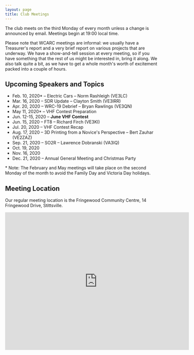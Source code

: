 ```yaml
---
layout: page
title: Club Meetings
---
```


The club meets on the third Monday of every month unless a change is
announced by email. Meetings begin at 19:00 local time.

Please note that WCARC meetings are informal: we usually have a
Treasurer's report and a very brief report on various projects that are
underway. We have a show-and-tell session at every meeting, so if you have
something that the rest of us might be interested in, bring it along. We also
talk quite a bit, as we have to get a whole month's worth of excitement packed
into a couple of hours.

## Upcoming Speakers and Topics

* Feb. 10, 2020* – Electric Cars – Norm Rashleigh (VE3LC)
* Mar. 16, 2020 – SDR Update – Clayton Smith (VE3IRR)
* Apr. 20, 2020 – WRC-19 Debrief – Bryan Rawlings (VE3QN)
* May 11, 2020* – VHF Contest Preparation
* Jun. 12-15, 2020 – **June VHF Contest**
* Jun. 15, 2020 – FT8 – Richard Firch (VE3KI)
* Jul. 20, 2020 – VHF Contest Recap
* Aug. 17, 2020 – 3D Printing from a Novice's Perspective – Bert Zauhar (VE2ZAZ)
* Sep. 21, 2020 – SO2R – Lawrence Dobranski (VA3IQ)
* Oct. 19, 2020
* Nov. 16, 2020
* Dec. 21, 2020 – Annual General Meeting and Christmas Party

\* Note: The February and May meetings will take place on the second Monday of the month to avoid the Family Day and Victoria Day holidays.

## Meeting Location

Our regular meeting location is the Fringewood Community Centre,
14 Fringewood Drive, Stittsville.

<iframe src="https://www.google.com/maps/embed?pb=!1m18!1m12!1m3!1d2807.426581156526!2d-75.91364404863839!3d45.27960097899662!2m3!1f0!2f0!3f0!3m2!1i1024!2i768!4f13.1!3m3!1m2!1s0x4ccdff66fc457e19%3A0x6a63a0dcd124b85d!2sFringewood%20Community%20Centre!5e0!3m2!1sen!2sca!4v1568480547606!5m2!1sen!2sca" width="600" height="450" frameborder="0" style="border:0;" allowfullscreen=""></iframe>
